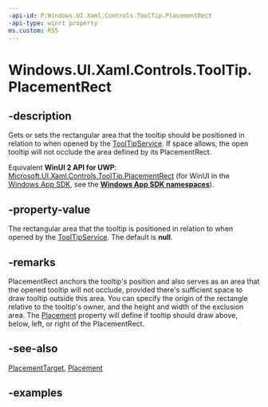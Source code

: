 ```yaml
---
-api-id: P:Windows.UI.Xaml.Controls.ToolTip.PlacementRect
-api-type: winrt property
ms.custom: RS5
---
```


<!-- Property syntax.
public Rect PlacementRect { get;  set; }
-->

# Windows.UI.Xaml.Controls.ToolTip.PlacementRect

## -description
Gets or sets the rectangular area that the tooltip should be positioned in relation to when opened by the [ToolTipService](tooltipservice.md). If space allows, the open tooltip will not occlude the area defined by its PlacementRect. 

Equivalent **WinUI 2 API for UWP**: [Microsoft.UI.Xaml.Controls.ToolTip.PlacementRect](/windows/winui/api/microsoft.ui.xaml.controls.tooltip.placementrect) (for WinUI in the [Windows App SDK](/windows/apps/windows-app-sdk/), see the **[Windows App SDK namespaces](/windows/windows-app-sdk/api/winrt/)**).

## -property-value
The rectangular area that the tooltip is positioned in relation to when opened by the [ToolTipService](tooltipservice.md). The default is **null**.

## -remarks
PlacementRect anchors the tooltip's position and also serves as an area that the opened tooltip will not occlude, provided there's sufficient space to draw tooltip outside this area. You can specify the origin of the rectangle relative to the tooltip's owner, and the height and width of the exclusion area. The [Placement](tooltip_placement.md) property will define if tooltip should draw above, below, left, or right of the PlacementRect.

## -see-also
[PlacementTarget](tooltip_placementtarget.md), [Placement](tooltip_placement.md)

## -examples

